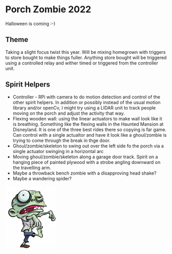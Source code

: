 # Porch Zombie 2022
Halloween is coming :-)
## Theme
Taking a slight focus twist this year.  Will be mixing homegrown with triggers to store bought to make things fuller.  Anything store bought will be triggered using a controlled relay and wither timed or triggered from the controller unit.
## Spirit Helpers
- Controller - RPi with camera to do motion detection and control of the other spirit helpers. In addition or possibly instead of the usual motion library and/or openCv, I might try using a LIDAR unit to track people moving on the porch and adjust the activity that way. 
- Flexing wooden wall: using the linear actuators to make wall look like it is breathing. Something like the flexing walls in the Haunted Mansion at Disneyland.  It is one of the three best rides there so copying is far game. Can control with a single actualtor and have it look like a ghoul/zombie is trying to come through the break in thge door.
- Ghoul/zombie/skeleton to swing out over the left side fo the porch via a single actuator swinging in a horizontal arc
- Moving ghoul/zombie/skeleton along a garage door track.  Spirit on a hanging piece of painted plywood with a strobe angling downward on the travelling arm.
- Maybe a throwback bench zombie with a disapproving head shake?
- Maybe a wandering spider?
<img src="./images/zombie.jpg" height=200/>
